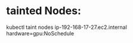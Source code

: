 tainted Nodes:
=================
kubectl taint nodes ip-192-168-17-27.ec2.internal hardware=gpu:NoSchedule